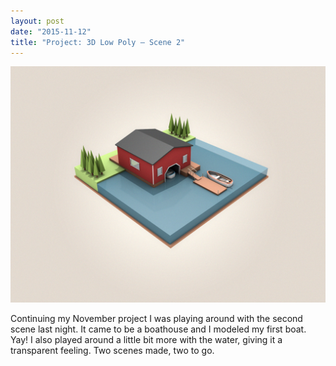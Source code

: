 ```yaml
---
layout: post
date: "2015-11-12"
title: "Project: 3D Low Poly – Scene 2"
---
```


![Low poly](low-poly-2.jpg)

Continuing my November project I was playing around with the second scene last night. It came to be a boathouse and I modeled my first boat. Yay! I also played around a little bit more with the water, giving it a transparent feeling. Two scenes made, two to go.
